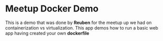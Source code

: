 # Meetup Docker Demo
This is a demo that was done by **Reuben** for the meetup up we had on containerization vs virtualization.
This app demos how to run a basic web app having created your own **dockerfile**
